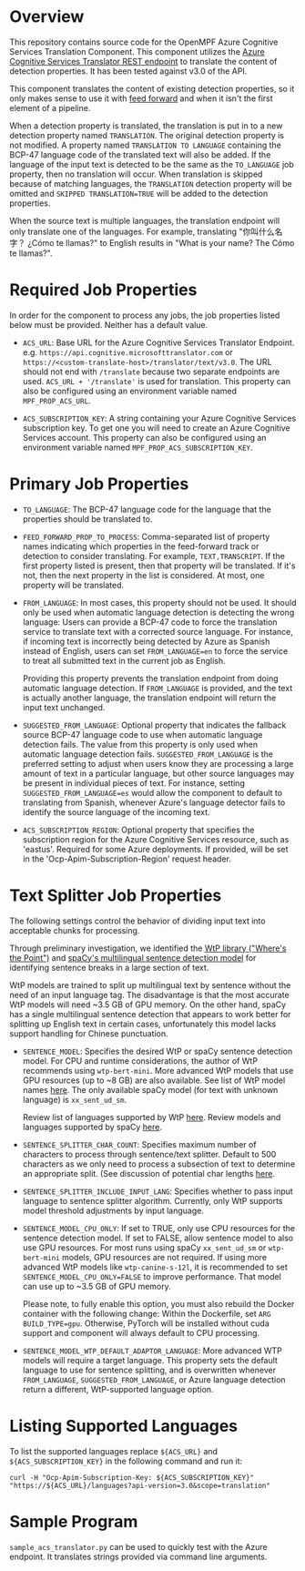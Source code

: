 # Overview

This repository contains source code for the OpenMPF Azure Cognitive Services
Translation Component. This component utilizes the [Azure Cognitive Services
Translator REST endpoint](https://docs.microsoft.com/en-us/azure/cognitive-services/translator/reference/v3-0-translate)
to translate the content of detection properties. It has been tested against v3.0 of the
API.

This component translates the content of existing detection properties,
so it only makes sense to use it with
[feed forward](https://openmpf.github.io/docs/site/Feed-Forward-Guide) and
when it isn't the first element of a pipeline.

When a detection property is translated, the translation is put in to a new
detection property named `TRANSLATION`. The original detection property is not
modified. A property named `TRANSLATION TO LANGUAGE` containing the BCP-47
language code of the translated text will also be added. If the language
of the input text is detected to be the same as the `TO_LANGUAGE` job property,
then no translation will occur. When translation is skipped because of
matching languages, the `TRANSLATION` detection property will be omitted and
`SKIPPED TRANSLATION=TRUE` will be added to the detection properties.

When the source text is multiple languages, the translation endpoint will only
translate one of the languages. For example, translating
"你叫什么名字？ ¿Cómo te llamas?" to English results in
"What is your name? The Cómo te llamas?".


# Required Job Properties
In order for the component to process any jobs, the job properties listed below
must be provided. Neither has a default value.

- `ACS_URL`: Base URL for the Azure Cognitive Services Translator Endpoint.
  e.g. `https://api.cognitive.microsofttranslator.com` or
  `https://<custom-translate-host>/translator/text/v3.0`. The URL should
  not end with `/translate` because two separate endpoints are
  used. `ACS_URL + '/translate'` is used for translation.
  This property can also be configured using an environment variable
  named `MPF_PROP_ACS_URL`.

- `ACS_SUBSCRIPTION_KEY`: A string containing your Azure Cognitive Services
  subscription key. To get one you will need to create an
  Azure Cognitive Services account. This property can also be configured
  using an environment variable named `MPF_PROP_ACS_SUBSCRIPTION_KEY`.


# Primary Job Properties
- `TO_LANGUAGE`: The BCP-47 language code for the language that the properties
  should be translated to.

- `FEED_FORWARD_PROP_TO_PROCESS`: Comma-separated list of property names indicating
  which properties in the feed-forward track or detection to consider
  translating. For example, `TEXT,TRANSCRIPT`. If the first property listed is
  present, then that property  will be translated. If it's not, then the next
  property in the list is considered. At most, one property will be translated.

- `FROM_LANGUAGE`: In most cases, this property should not be used. It should
  only be used when automatic language detection is detecting the wrong
  language: Users can provide a BCP-47 code to force the translation service
  to translate text with a corrected source language.
  For instance, if incoming text is incorrectly being detected by Azure as
  Spanish instead of English, users can set `FROM_LANGUAGE=en`
  to force the service to treat all submitted text in the current job as English.

  Providing this property prevents the translation endpoint from
  doing automatic language detection. If `FROM_LANGUAGE` is provided, and the
  text is actually another language, the translation endpoint will return the
  input text unchanged.

- `SUGGESTED_FROM_LANGUAGE`: Optional property that indicates the fallback source
  BCP-47 language code to use when automatic language detection fails.
  The value from this property is only used when automatic language detection fails.
  `SUGGESTED_FROM_LANGUAGE` is the preferred setting to adjust when users know
  they are processing a large amount of text in a particular language, but other
  source languages may be present in individual pieces of text.
  For instance, setting `SUGGESTED_FROM_LANGUAGE=es` would allow the component to
  default to translating from Spanish, whenever Azure's language detector fails
  to identify the source language of the incoming text.

- `ACS_SUBSCRIPTION_REGION`: Optional property that specifies the subscription
  region for the Azure Cognitive Services resource, such as 'eastus'. Required
  for some Azure deployments. If provided, will be set in the
  'Ocp-Apim-Subscription-Region' request header.


# Text Splitter Job Properties
The following settings control the behavior of dividing input text into acceptable chunks
for processing.

Through preliminary investigation, we identified the [WtP library ("Where's the
Point")](https://github.com/bminixhofer/wtpsplit) and [spaCy's multilingual sentence
detection model](https://spacy.io/models) for identifying sentence breaks
in a large section of text.

WtP models are trained to split up multilingual text by sentence without the need of an
input language tag. The disadvantage is that the most accurate WtP models will need ~3.5
GB of GPU memory. On the other hand, spaCy has a single multilingual sentence detection
that appears to work better for splitting up English text in certain cases, unfortunately
this model lacks support handling for Chinese punctuation.

- `SENTENCE_MODEL`: Specifies the desired WtP or spaCy sentence detection model. For CPU
  and runtime considerations, the author of WtP recommends using `wtp-bert-mini`. More
  advanced WtP models that use GPU resources (up to ~8 GB) are also available. See list of
  WtP model names
  [here](https://github.com/bminixhofer/wtpsplit?tab=readme-ov-file#available-models). The
  only available spaCy model (for text with unknown language) is `xx_sent_ud_sm`.

  Review list of languages supported by WtP
  [here](https://github.com/bminixhofer/wtpsplit?tab=readme-ov-file#supported-languages).
  Review models and languages supported by spaCy [here](https://spacy.io/models).

- `SENTENCE_SPLITTER_CHAR_COUNT`: Specifies maximum number of characters to process
  through sentence/text splitter. Default to 500 characters as we only need to process a
  subsection of text to determine an appropriate split. (See discussion of potential char
  lengths
  [here](https://discourse.mozilla.org/t/proposal-sentences-lenght-limit-from-14-words-to-100-characters).

- `SENTENCE_SPLITTER_INCLUDE_INPUT_LANG`: Specifies whether to pass input language to
  sentence splitter algorithm. Currently, only WtP supports model threshold adjustments by
  input language.

- `SENTENCE_MODEL_CPU_ONLY`: If set to TRUE, only use CPU resources for the sentence
  detection model. If set to FALSE, allow sentence model to also use GPU resources.
  For most runs using spaCy `xx_sent_ud_sm` or `wtp-bert-mini` models, GPU resources
  are not required. If using more advanced WtP models like `wtp-canine-s-12l`,
  it is recommended to set `SENTENCE_MODEL_CPU_ONLY=FALSE` to improve performance.
  That model can use up to ~3.5 GB of GPU memory.

  Please note, to fully enable this option, you must also rebuild the Docker container
  with the following change: Within the Dockerfile, set `ARG BUILD_TYPE=gpu`.
  Otherwise, PyTorch will be installed without cuda support and
  component will always default to CPU processing.

- `SENTENCE_MODEL_WTP_DEFAULT_ADAPTOR_LANGUAGE`: More advanced WTP models will
  require a target language. This property sets the default language to use for
  sentence splitting, and is overwritten whenever `FROM_LANGUAGE`, `SUGGESTED_FROM_LANGUAGE`,
  or Azure language detection return a different, WtP-supported language option.


# Listing Supported Languages
To list the supported languages replace `${ACS_URL}` and `${ACS_SUBSCRIPTION_KEY}` in the
following command and run it:
```shell script
curl -H "Ocp-Apim-Subscription-Key: ${ACS_SUBSCRIPTION_KEY}" "https://${ACS_URL}/languages?api-version=3.0&scope=translation"
```


# Sample Program
`sample_acs_translator.py` can be used to quickly test with the Azure
endpoint. It translates strings provided via command line arguments.
